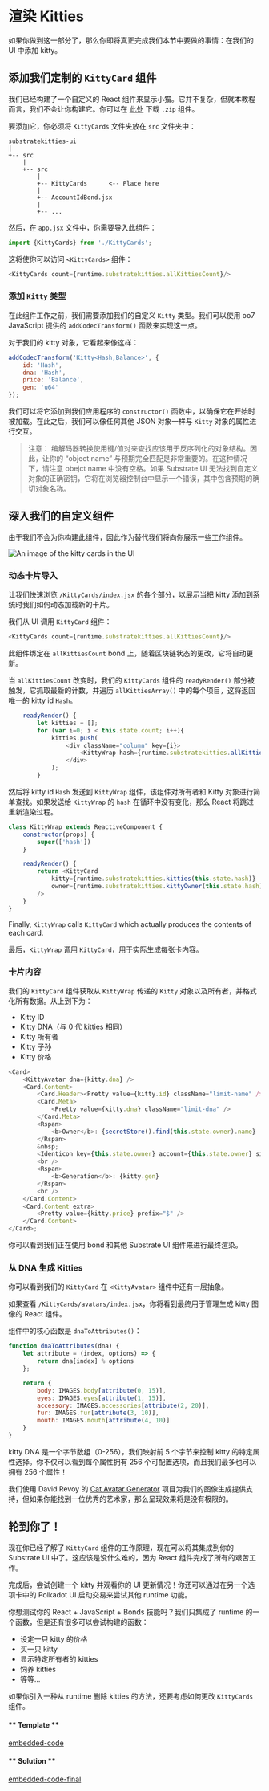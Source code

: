 # 渲染 Kitties

如果你做到这一部分了，那么你即将真正完成我们本节中要做的事情：在我们的 UI 中添加 kitty。

## 添加我们定制的 `KittyCard` 组件

我们已经构建了一个自定义的 React 组件来显示小猫。它并不复杂，但就本教程而言，我们不会让你构建它。你可以在 [此处](./assets/KittyCards.zip) 下载 `.zip` 组件。

要添加它，你必须将 `KittyCards` 文件夹放在 `src` 文件夹中：

```
substratekitties-ui
|
+-- src
    |
    +-- src
        |
        +-- KittyCards      <-- Place here
        |
        +-- AccountIdBond.jsx
        |
        +-- ...
```

然后，在 `app.jsx` 文件中，你需要导入此组件：

```javascript
import {KittyCards} from './KittyCards';
```

这将使你可以访问 `<KittyCards>` 组件：

```javascript
<KittyCards count={runtime.substratekitties.allKittiesCount}/>
```

### 添加 `Kitty` 类型

在此组件工作之前，我们需要添加我们的自定义 `Kitty` 类型。我们可以使用 oo7 JavaScript 提供的 `addCodecTransform()` 函数来实现这一点。

对于我们的 kitty 对象，它看起来像这样：

```javascript
addCodecTransform('Kitty<Hash,Balance>', {
    id: 'Hash',
    dna: 'Hash',
    price: 'Balance',
    gen: 'u64'
});
```

我们可以将它添加到我们应用程序的 `constructor()` 函数中，以确保它在开始时被加载。在此之后，我们可以像任何其他 JSON 对象一样与 `Kitty` 对象的属性进行交互。

> 注意： 编解码器转换使用键/值对来查找应该用于反序列化的对象结构。因此，让你的 “object name” 与预期完全匹配是非常重要的。在这种情况下，请注意 obejct name 中没有空格。如果 Substrate UI 无法找到自定义对象的正确密钥，它将在浏览器控制台中显示一个错误，其中包含预期的确切对象名称。

## 深入我们的自定义组件

由于我们不会为你构建此组件，因此作为替代我们将向你展示一些工作组件。

![An image of the kitty cards in the UI](./assets/kitty-cards.png)

### 动态卡片导入

让我们快速浏览 `/KittyCards/index.jsx` 的各个部分，以展示当把 kitty 添加到系统时我们如何动态加载新的卡片。

我们从 UI 调用 `KittyCard` 组件：

```javascript
<KittyCards count={runtime.substratekitties.allKittiesCount}/>
```

此组件绑定在 `allKittiesCount` bond 上，随着区块链状态的更改，它将自动更新。

当 `allKittiesCount` 改变时，我们的 `KittyCards` 组件的 `readyRender()` 部分被触发，它抓取最新的计数，并遍历 `allKittiesArray()` 中的每个项目，这将返回唯一的 kitty id `Hash`。

```javascript
    readyRender() {
        let kitties = [];
        for (var i=0; i < this.state.count; i++){
            kitties.push(
                <div className="column" key={i}>
                    <KittyWrap hash={runtime.substratekitties.allKittiesArray(i)} />
                </div>
            );
        }
```

然后将 kitty id `Hash` 发送到 `KittyWrap` 组件，该组件对所有者和 Kitty 对象进行简单查找。如果发送给 `KittyWrap` 的 `hash` 在循环中没有变化，那么 React 将跳过重新渲染过程。

```javascript
class KittyWrap extends ReactiveComponent {
    constructor(props) {
        super(['hash'])
    }

    readyRender() {
        return <KittyCard
            kitty={runtime.substratekitties.kitties(this.state.hash)}
            owner={runtime.substratekitties.kittyOwner(this.state.hash)}
        />
    }
}
```

Finally, `KittyWrap` calls `KittyCard` which actually produces the contents of each card.

最后，`KittyWrap` 调用 `KittyCard`，用于实际生成每张卡内容。

### 卡片内容

我们的 `KittyCard` 组件获取从 `KittyWrap` 传递的 `Kitty` 对象以及所有者，并格式化所有数据。从上到下为：

- Kitty ID
- Kitty DNA（与 0 代 kitties 相同）
- Kitty 所有者
- Kitty 子孙
- Kitty 价格

```javascript
<Card>
    <KittyAvatar dna={kitty.dna} />
    <Card.Content>
        <Card.Header><Pretty value={kitty.id} className="limit-name" /></Card.Header>
        <Card.Meta>
            <Pretty value={kitty.dna} className="limit-dna" />
        </Card.Meta>
        <Rspan>
            <b>Owner</b>: {secretStore().find(this.state.owner).name}
        </Rspan>
        &nbsp;
        <Identicon key={this.state.owner} account={this.state.owner} size={16}/>
        <br />
        <Rspan>
            <b>Generation</b>: {kitty.gen}
        </Rspan>
        <br />
    </Card.Content>
    <Card.Content extra>
        <Pretty value={kitty.price} prefix="$" />
    </Card.Content>
</Card>;
```

你可以看到我们正在使用 bond 和其他 Substrate UI 组件来进行最终渲染。

### 从 DNA 生成 Kitties

你可以看到我们的 `KittyCard` 在 `<KittyAvatar>` 组件中还有一层抽象。

如果查看 `/KittyCards/avatars/index.jsx`，你将看到最终用于管理生成 kitty 图像的 React 组件。

组件中的核心函数是 `dnaToAttributes()`：

```javascript
function dnaToAttributes(dna) {
    let attribute = (index, options) => {
        return dna[index] % options
    };

    return {
        body: IMAGES.body[attribute(0, 15)],
        eyes: IMAGES.eyes[attribute(1, 15)],
        accessory: IMAGES.accessories[attribute(2, 20)],
        fur: IMAGES.fur[attribute(3, 10)],
        mouth: IMAGES.mouth[attribute(4, 10)]
    }
}
```

kitty DNA 是一个字节数组（0-256），我们映射前 5 个字节来控制 kitty 的特定属性选择。你不仅可以看到每个属性拥有 256 个可配置选项，而且我们最多也可以拥有 256 个属性！

我们使用 David Revoy 的 [Cat Avatar Generator](https://framagit.org/Deevad/cat-avatar-generator/tree/master) 项目为我们的图像生成提供支持，但如果你能找到一位优秀的艺术家，那么呈现效果将是没有极限的。

## 轮到你了！

现在你已经了解了 `KittyCard` 组件的工作原理，现在可以将其集成到你的 Substrate UI 中了。这应该是没什么难的，因为 React 组件完成了所有的艰苦工作。

完成后，尝试创建一个 kitty 并观看你的 UI 更新情况！你还可以通过在另一个选项卡中的 Polkadot UI 启动交易来尝试其他 runtime 功能。

你想测试你的 React + JavaScript + Bonds 技能吗？我们只集成了 runtime 的一个函数，但是还有很多可以尝试构建的函数：

- 设定一只 kitty 的价格
- 买一只 kitty
- 显示特定所有者的 kitties
- 饲养 kitties
- 等等...

如果你引入一种从 runtime 删除 kitties 的方法，还要考虑如何更改 `KittyCards` 组件。

<!-- tabs:start -->

#### ** Template **

[embedded-code](./assets/4.4-template.js ':include :type=code embed-template')

#### ** Solution **

[embedded-code-final](./assets/4.4-finished-code.js ':include :type=code embed-final')

<!-- tabs:end -->
